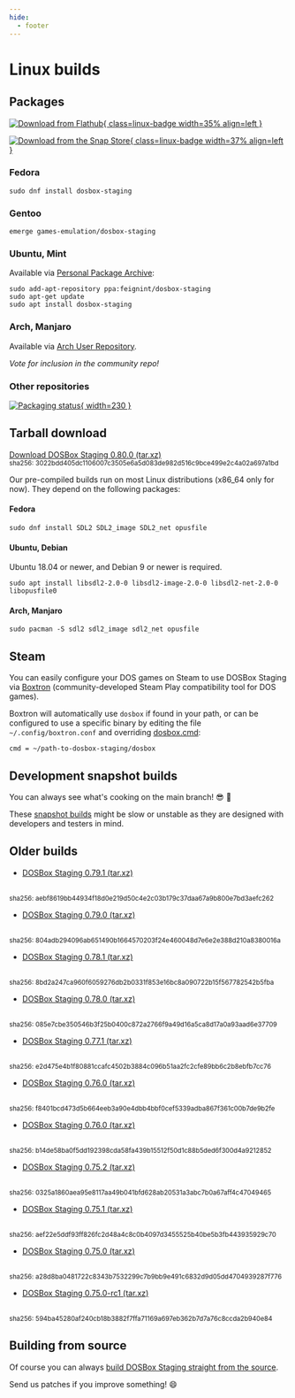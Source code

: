 ```yaml
---
hide:
  - footer
---
```


# Linux builds

## Packages

[![Download from Flathub](https://flathub.org/assets/badges/flathub-badge-en.png){ class=linux-badge width=35% align=left }][flathub]

[![Download from the Snap Store](https://snapcraft.io/static/images/badges/en/snap-store-black.svg){ class=linux-badge width=37% align=left }][snapstore]

[flathub]:https://flathub.org/apps/details/io.github.dosbox-staging
[snapstore]:https://snapcraft.io/dosbox-staging


### Fedora

    sudo dnf install dosbox-staging

### Gentoo

    emerge games-emulation/dosbox-staging

### Ubuntu, Mint

Available via [Personal Package Archive](https://launchpad.net/~feignint/+archive/ubuntu/dosbox-staging):

    sudo add-apt-repository ppa:feignint/dosbox-staging
    sudo apt-get update
    sudo apt install dosbox-staging

### Arch, Manjaro

Available via [Arch User Repository](https://aur.archlinux.org/packages/dosbox-staging).

*Vote for inclusion in the community repo!*

### Other repositories

[![Packaging status](https://repology.org/badge/vertical-allrepos/dosbox-staging.svg){ width=230 }][other-repos]

[other-repos]:https://repology.org/project/dosbox-staging/versions


## Tarball download

[Download DOSBox Staging 0.80.0 (tar.xz)][0_80_0]
<br>
<small>
sha256: 3022bdd405dc1106007c3505e6a5d083<wbr>de982d516c9bce499e2c4a02a697a1bd
</small>

Our pre-compiled builds run on most Linux distributions (x86\_64 only for now).
They depend on the following packages:

#### Fedora

    sudo dnf install SDL2 SDL2_image SDL2_net opusfile

#### Ubuntu, Debian 

Ubuntu 18.04 or newer, and Debian 9 or newer is required.

    sudo apt install libsdl2-2.0-0 libsdl2-image-2.0-0 libsdl2-net-2.0-0 libopusfile0

#### Arch, Manjaro

    sudo pacman -S sdl2 sdl2_image sdl2_net opusfile


## <a name="steam"></a> Steam

You can easily configure your DOS games on Steam to use DOSBox Staging via
[Boxtron](https://github.com/dreamer/boxtron) (community-developed
Steam Play compatibility tool for DOS games).

Boxtron will automatically use `dosbox` if found in your path, or can be
configured to use a specific binary by editing the file
`~/.config/boxtron.conf` and overriding [dosbox.cmd][boxtron-conf]:

    cmd = ~/path-to-dosbox-staging/dosbox

[boxtron-conf]:https://github.com/dreamer/boxtron/wiki/Configuration#dosboxcmd

## Development snapshot builds

You can always see what's cooking on the main branch! :sunglasses: :beer:

These [snapshot builds](development-builds.md) might be slow or unstable as they
are designed with developers and testers in mind.


## Older builds

- [DOSBox Staging 0.79.1 (tar.xz)][0_79_1]
<br>
<small>
sha256: aebf8619bb44934f18d0e219d50c4e2c<wbr>03b179c37daa67a9b800e7bd3aefc262
</small>

- [DOSBox Staging 0.79.0 (tar.xz)][0_79_0]
<br>
<small>
sha256: 804adb294096ab651490b1664570203f<wbr>24e460048d7e6e2e388d210a8380016a
</small>

- [DOSBox Staging 0.78.1 (tar.xz)][0_78_1]
<br>
<small>
sha256: 8bd2a247ca960f6059276db2b0331f85<wbr>3e16bc8a090722b15f567782542b5fba
</small>

- [DOSBox Staging 0.78.0 (tar.xz)][0_78_0]
<br>
<small>
sha256: 085e7cbe350546b3f25b0400c872a276<wbr>6f9a49d16a5ca8d17a0a93aad6e37709
</small>

- [DOSBox Staging 0.77.1 (tar.xz)][0_77_1]
<br>
<small>
sha256: e2d475e4b1f80881ccafc4502b3884c0<wbr>96b51aa2fc2cfe89bb6c2b8ebfb7cc76
</small>

- [DOSBox Staging 0.76.0 (tar.xz)][0_77_0]
<br>
<small>
sha256: f8401bcd473d5b664eeb3a90e4dbb4bb<wbr>f0cef5339adba867f361c00b7de9b2fe
</small>

- [DOSBox Staging 0.76.0 (tar.xz)][0_76_0]
<br>
<small>
sha256: b14de58ba0f5dd192398cda58fa439b1<wbr>5512f50d1c88b5ded6f300d4a9212852
</small>

- [DOSBox Staging 0.75.2 (tar.xz)][0_75_2]
<br>
<small>
sha256: 0325a1860aea95e8117aa49b041bfd62<wbr>8ab20531a3abc7b0a67aff4c47049465
</small>

- [DOSBox Staging 0.75.1 (tar.xz)][0_75_1]
<br>
<small>
sha256: aef22e5ddf93ff826fc2d48a4c8c0b40<wbr>97d3455525b40be5b3fb443935929c70
</small>

- [DOSBox Staging 0.75.0 (tar.xz)][0_75_0]
<br>
<small>
sha256: a28d8ba0481722c8343b7532299c7b9b<wbr>b9e491c6832d9d05dd4704939287f776
</small>

- [DOSBox Staging 0.75.0-rc1 (tar.xz)][0_75_0_rc1]
<br>
<small>
sha256: 594ba45280af240cb18b3882f7ffa711<wbr>69a697eb362b7d7a76c8ccda2b940e84
</small>

[0_80_0]: https://github.com/dosbox-staging/dosbox-staging/releases/download/v0.80.0/dosbox-staging-linux-v0.80.0.tar.xz
[0_79_1]: https://github.com/dosbox-staging/dosbox-staging/releases/download/v0.79.1/dosbox-staging-linux-v0.79.1.tar.xz
[0_79_0]: https://github.com/dosbox-staging/dosbox-staging/releases/download/v0.79.0/dosbox-staging-linux-v0.79.0.tar.xz
[0_78_1]: https://github.com/dosbox-staging/dosbox-staging/releases/download/v0.78.1/dosbox-staging-linux-v0.78.1.tar.xz
[0_78_0]: https://github.com/dosbox-staging/dosbox-staging/releases/download/v0.78.0/dosbox-staging-linux-v0.78.0.tar.xz
[0_77_1]: https://github.com/dosbox-staging/dosbox-staging/releases/download/v0.77.1/dosbox-staging-linux-v0.77.1.tar.xz
[0_77_0]: https://github.com/dosbox-staging/dosbox-staging/releases/download/v0.77.0/dosbox-staging-linux-v0.77.0.tar.xz
[0_76_0]: https://github.com/dosbox-staging/dosbox-staging/releases/download/v0.76.0/dosbox-staging-linux-v0.76.0.tar.xz
[0_75_2]: https://github.com/dosbox-staging/dosbox-staging/releases/download/v0.75.2/dosbox-staging-linux-v0.75.2.tar.xz
[0_75_1]: https://github.com/dosbox-staging/dosbox-staging/releases/download/v0.75.1/dosbox-staging-linux-v0.75.1.tar.xz
[0_75_0]: https://github.com/dosbox-staging/dosbox-staging/releases/download/v0.75.0/dosbox-staging-linux-v0.75.0.tar.xz
[0_75_0_rc1]: https://github.com/dosbox-staging/dosbox-staging/releases/download/v0.75.0-rc1/dosbox-staging-linux-v0.75.0-rc1.tar.xz

## Building from source

Of course you can always [build DOSBox Staging straight from the source][1].

Send us patches if you improve something! :smile:

[1]:https://github.com/dosbox-staging/dosbox-staging

